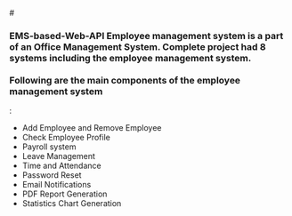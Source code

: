 #<h3> EMS-based-Web-API 
      Employee management system is a part of an Office Management System.
Complete project had 8 systems including the employee management system.</br>
 <Br> Following are the main components of the employee management system </h3>:</br>
<ul type=" bullet "><li>Add Employee and Remove   Employee</li> 
<li>Check Employee Profile </li>
<li>Payroll system </li>
<li> Leave Management</li> 
<li> Time and Attendance </li> 
<li>Password Reset </li>
<li>Email Notifications </li>
<li> PDF Report Generation </li>
<li>Statistics Chart Generation </li> </ul>
